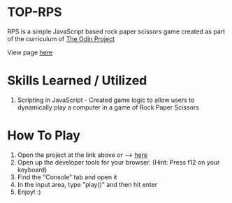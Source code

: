 # TOP-RPS

RPS is a simple JavaScript based rock paper scissors game created as part of the curriculum of [The Odin Project](https://www.theodinproject.com/)

View page [here](https://itorrero98.github.io/TOP-RPS/)

# Skills Learned / Utilized

1. Scripting in JavaScript - Created game logic to allow users to dynamically play a computer in a game of Rock Paper Scissors

# How To Play

1. Open the project at the link above or --> [here](https://itorrero98.github.io/TOP-RPS/)
2. Open up the developer tools for your browser. (Hint: Press f12 on your keyboard)
3. Find the "Console" tab and open it
4. In the input area, type "play()" and then hit enter
5. Enjoy! :)
